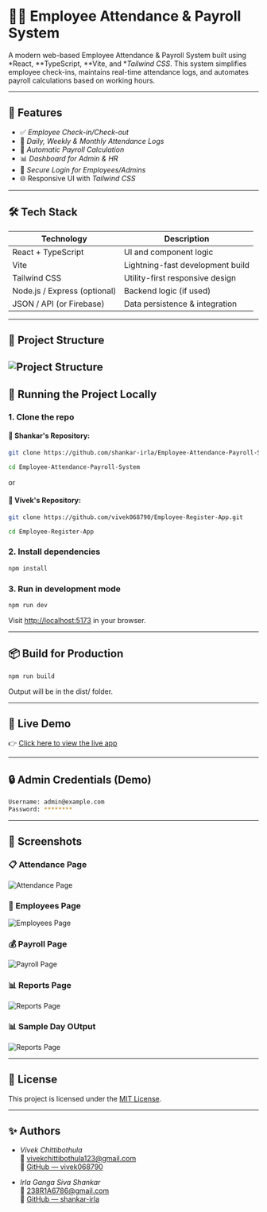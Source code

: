 # 👨‍💼 Employee Attendance & Payroll System

A modern web-based Employee Attendance & Payroll System built using *React, **TypeScript, **Vite, and **Tailwind CSS*. This system simplifies employee check-ins, maintains real-time attendance logs, and automates payroll calculations based on working hours.

---

## 🚀 Features

- ✅ *Employee Check-in/Check-out*
- 📅 *Daily, Weekly & Monthly Attendance Logs*
- 🧮 *Automatic Payroll Calculation*
- 📊 *Dashboard for Admin & HR*
- 🔐 *Secure Login for Employees/Admins*
- 🌐 Responsive UI with *Tailwind CSS*

---

## 🛠 Tech Stack

| Technology         | Description                       |
|--------------------|-----------------------------------|
| React + TypeScript | UI and component logic            |
| Vite               | Lightning-fast development build  |
| Tailwind CSS       | Utility-first responsive design   |
| Node.js / Express (optional) | Backend logic (if used)         |
| JSON / API (or Firebase)     | Data persistence & integration |

---

## 📂 Project Structure
![Project Structure](images/project_structure.png)
---

## 🧪 Running the Project Locally

### 1. Clone the repo

#### 🔗 Shankar's Repository:
```bash
git clone https://github.com/shankar-irla/Employee-Attendance-Payroll-System.git

```
```bash
cd Employee-Attendance-Payroll-System

```
or

#### 🔗 Vivek's Repository:
```bash
git clone https://github.com/vivek068790/Employee-Register-App.git
```
```bash
cd Employee-Register-App
```
### 2. Install dependencies
```bash
npm install

```
### 3. Run in development mode
```bash
npm run dev

```

Visit [http://localhost:5173](http://localhost:5173) in your browser.

---

## 📦 Build for Production

```bash
npm run build

```
Output will be in the dist/ folder.

---

## 🔗 Live Demo

👉 [Click here to view the live app](http://employee-register-app-s7c7-git-main-viveks-projects-a907d5c8.vercel.app)

---

## 🔒 Admin Credentials (Demo)

```bash
Username: admin@example.com
Password: ********

```
---

## 📸 Screenshots

### 📋 Attendance Page
![Attendance Page](images/attendance-page.png)

### 👥 Employees Page
![Employees Page](images/employees-page.png)

### 💰 Payroll Page
![Payroll Page](images/payroll-page.png)

### 📊 Reports Page
![Reports Page](images/reports-page.png)

### 📊 Sample Day OUtput
![Reports Page](images/output.png)

---
## 📝 License

This project is licensed under the [MIT License](LICENSE).

---

## ✨ Authors
- *Vivek Chittibothula*  
  📧 vivekchittibothula123@gmail.com  
  🔗 [GitHub — vivek068790](https://github.com/vivek068790/Employee-Register-App)

- *Irla Ganga Siva Shankar*  
  📧 238R1A6786@gmail.com  
  🔗 [GitHub — shankar-irla](https://github.com/shankar-irla/Employee-Attendance-Payroll-System)
